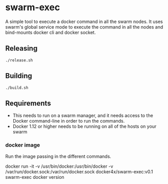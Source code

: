 # swarm-exec
A simple tool to execute a docker command in all the swarm nodes. It uses swarm's global service mode to execute the command in all the nodes and bind-mounts docker cli and docker socket.

## Releasing
`./release.sh`

## Building
`./build.sh`


## Requirements
- This needs to run on a swarm manager, and it needs access to the Docker command-line in order to run the commands.
- Docker 1.12 or higher needs to be running on all of the hosts on your swarm

### docker image
Run the image passing in the different commands.

docker run -it -v /usr/bin/docker:/usr/bin/docker -v /var/run/docker.sock:/var/run/docker.sock docker4x/swarm-exec:v0.1 swarm-exec docker version

